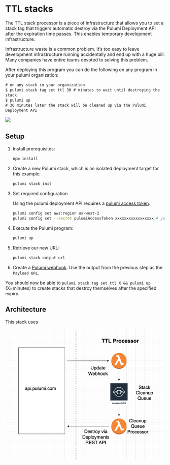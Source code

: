 # TTL stacks

The TTL stack processor is a piece of infrastructure that allows you to set a stack tag that triggers automatic destroy via the Pulumi Deployment API after the expiration time passes. This enables temporary development infrastructure.

Infrastructure waste is a common problem. It’s too easy to leave development infrastructure running accidentally and end up with a huge bill. Many companies have entire teams devoted to solving this problem.

After deploying this program you can do the following on any program in your pulumi organization:

```console
# on any stack in your organization
$ pulumi stack tag set ttl 30 # minutes to wait until destroying the stack
$ pulumi up 
# 30 minutes later the stack will be cleaned up via the Pulumi Deployment API
```

![](./deploy-stack-reaper.gif)

## Setup

1. Install prerequisites:

    ```bash
    npm install
    ```

1. Create a new Pulumi stack, which is an isolated deployment target for this example:

    ```bash
    pulumi stack init
    ```

1. Set required configuration

    Using the pulumi deployment API requires a [pulumi access token](https://www.pulumi.com/docs/intro/pulumi-service/accounts/#access-tokens). 

    ```bash
    pulumi config set aws:region us-west-2
    pulumi config set --secret pulumiAccessToken xxxxxxxxxxxxxxxxx # your access token value
    ```

1. Execute the Pulumi program:

    ```bash
    pulumi up
    ```

1. Retrieve our new URL:

    ```bash
    pulumi stack output url
    ```

1. Create a [Pulumi webhook](https://www.pulumi.com/docs/intro/console/extensions/webhooks/). Use the output from the previous step as the `Payload URL`.

You should now be able to `pulumi stack tag set ttl X && pulumi up` (X=minutes) to create stacks that destroy themselves after the specified expiry.


## Architecture

This stack uses 

![](./ttl-stacks-architecture.png)
